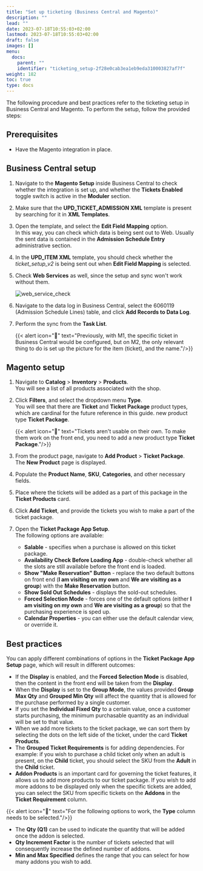 ```yaml
---
title: "Set up ticketing (Business Central and Magento)"
description: ""
lead: ""
date: 2023-07-18T10:55:03+02:00
lastmod: 2023-07-18T10:55:03+02:00
draft: false
images: []
menu:
  docs:
    parent: ""
    identifier: "ticketing_setup-2f28e0cab3ea1eb9eda310003827af7f"
weight: 182
toc: true
type: docs
---
```


The following procedure and best practices refer to the ticketing setup in Business Central and Magento. To perform the setup, follow the provided steps: 

## Prerequisites

- Have the Magento integration in place.

## Business Central setup

1. Navigate to the **Magento Setup** inside Business Central to check whether the integration is set up, and whether the **Tickets Enabled** toggle switch is active in the **Moduler** section.
2. Make sure that the **UPD_TICKET_ADMISSION XML** template is present by searching for it in **XML Templates**.
3. Open the template, and select the **Edit Field Mapping** option.     
   In this way, you can check which data is being sent out to Web. Usually the sent data is contained in the **Admission Schedule Entry** administrative section.
4. In the **UPD_ITEM XML** template, you should check whether the *ticket_setup_v2* is being sent out when **Edit Field Mapping** is selected.
5. Check **Web Services** as well, since the setup and sync won't work without them. 

    ![web_service_check](Picture3.png)

6. Navigate to the data log in Business Central, select the 6060119 (Admission Schedule Lines) table, and click **Add Records to Data Log**.
7. Perform the sync from the **Task List**.

      {{< alert icon="📝" text="Previously, with M1, the specific ticket in Business Central would be configured, but on M2, the only relevant thing to do is set up the picture for the item (ticket), and the name."/>}}

## Magento setup

1. Navigate to **Catalog** > **Inventory** > **Products**.    
   You will see a list of all products associated with the shop.
2. Click **Filters**, and select the dropdown menu **Type**.    
   You will see that there are **Ticket** and **Ticket Package** product types, which are cardinal for the future reference in this guide. 
new product type **Ticket Package**.

    {{< alert icon="📝" text="Tickets aren't usable on their own. To make them work on the front end, you need to add a new product type <b>Ticket Package</b>."/>}}

3. From the product page, navigate to **Add Product** > **Ticket Package**.   
   The **New Product** page is displayed. 
4. Populate the **Product Name**, **SKU**, **Categories**, and other necessary fields.
5. Place where the tickets will be added as a part of this package in the **Ticket Products** card.
6. Click **Add Ticket**, and provide the tickets you wish to make a part of the ticket package. 
7. Open the **Ticket Package App Setup**.     
   The following options are available:
   - **Salable** - specifies when a purchase is allowed on this ticket package.
   - **Availability Check Before Loading App** - double-check whether all the slots are still available before the front end is loaded.
   - **Show "Make Reservation" Button** - replace the two default buttons on front end (**I am visiting on my own** and **We are visiting as a group**) with the **Make Reservation** button. 
   - **Show Sold Out Schedules** - displays the sold-out schedules.
   - **Forced Selection Mode** - forces one of the default options (either **I am visiting on my own** and **We are visiting as a group**) so that the purchasing experience is sped up. 
   - **Calendar Properties** - you can either use the default calendar view, or override it. 

## Best practices

You can apply different combinations of options in the **Ticket Package App Setup** page, which will result in different outcomes: 

- If the **Display** is enabled, and the **Forced Selection Mode** is disabled, then the content in the front end will be taken from the **Display**. 
- When the **Display** is set to the **Group Mode**, the values provided **Group Max Qty** and **Grouped Min Qty** will affect the quantity that is allowed for the purchase performed by a single customer.
- If you set the **Individual Fixed Qty** to a certain value, once a customer starts purchasing, the minimum purchasable quantity as an individual will be set to that value. 
- When we add more tickets to the ticket package, we can sort them by selecting the dots on the left side of the ticket, under the card **Ticket Products**. 
- The **Grouped Ticket Requirements** is for adding dependencies. For example: if you wish to purchase a child ticket only when an adult is present, on the **Child** ticket, you should select the SKU from the **Adult** in the **Child** ticket.   
- **Addon Products** is an important card for governing the ticket features, it allows us to add more products to our ticket package. If you wish to add more addons to be displayed only when the specific tickets are added, you can select the SKU from specific tickets on the **Addons** in the **Ticket Requirement** column. 

{{< alert icon="📝" text="For the following options to work, the <b>Type</b> column needs to be selected."/>}}

- The **Qty (Q1)** can be used to indicate the quantity that will be added once the addon is selected. 
- **Qty Increment Factor** is the number of tickets selected that will consequently increase the defined number of addons. 
- **Min and Max Specified** defines the range that you can select for how many addons you wish to add. 
